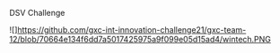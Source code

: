 DSV Challenge

![]https://github.com/gxc-int-innovation-challenge21/gxc-team-12/blob/70664e134f6dd7a5017425975a9f099e05d15ad4/wintech.PNG

